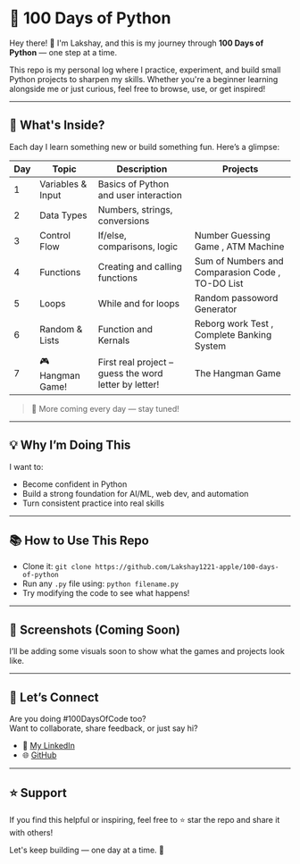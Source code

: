 # 🐍 100 Days of Python

Hey there! 👋 I'm Lakshay, and this is my journey through **100 Days of Python** — one step at a time.

This repo is my personal log where I practice, experiment, and build small Python projects to sharpen my skills. Whether you're a beginner learning alongside me or just curious, feel free to browse, use, or get inspired!

---

## 🚀 What's Inside?

Each day I learn something new or build something fun. Here’s a glimpse:

| Day | Topic | Description | Projects |
|-----|-------|-------------|----------|
| 1   | Variables & Input | Basics of Python and user interaction | 
| 2   | Data Types        | Numbers, strings, conversions |
| 3   | Control Flow      | If/else, comparisons, logic  | Number Guessing Game , ATM Machine| 
| 4   | Functions         | Creating and calling functions | Sum of Numbers and Comparasion Code , TO-DO List |
| 5   | Loops             | While and for loops | Random passoword Generator |
| 6   | Random & Lists    | Function and Kernals | Reborg work Test , Complete Banking System |
| 7   | 🎮 Hangman Game!  | First real project – guess the word letter by letter! | The Hangman Game |

> 📌 More coming every day — stay tuned!

---

## 💡 Why I’m Doing This

I want to:
- Become confident in Python
- Build a strong foundation for AI/ML, web dev, and automation
- Turn consistent practice into real skills

---

## 📚 How to Use This Repo

- Clone it: `git clone https://github.com/Lakshay1221-apple/100-days-of-python`
- Run any `.py` file using: `python filename.py`
- Try modifying the code to see what happens!

---

## 📸 Screenshots (Coming Soon)

I’ll be adding some visuals soon to show what the games and projects look like.

---

## 🙌 Let’s Connect

Are you doing #100DaysOfCode too?  
Want to collaborate, share feedback, or just say hi?

- 💼 [My LinkedIn](www.linkedin.com/in/lakshay-raj-b53709303)
- 🌐 [GitHub](https://github.com/Lakshay1221-apple)

---

## ⭐ Support

If you find this helpful or inspiring, feel free to ⭐ star the repo and share it with others!

Let's keep building — one day at a time. 💪
